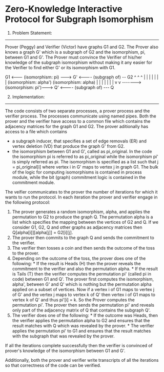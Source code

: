 Zero-Knowledge Interactive Protocol for Subgraph Isomorphism
============================================================
1. Problem Statement:
---------------------

Prover (Peggy) and Verifier (Victor) have graphs G1 and G2.
The Prover also knows a graph G' which is a subgraph of G2 and the isomorphism, pi, between G1 and G'.
The Prover must convince the Verifier of his/her knowledge of the subgraph isomorphism without
making it any easier for the Verifier to find either G' or its isomorphism with G1.

G1 <--- (isomorphism: pi) ---> G' <---- (subgraph of) -- G2
^                              ^                          ^
|                              |                          |
|                              |                          |
|                    (isomorphism: alpha')        (isomorphism: alpha)
|                              |                          |
|                              |                          |
|                              v                          v
------->(isomorphism: pi')---> Q' <---- (subgraph of) --- Q

2. Implementation:
------------------

The code consists of two separate processes, a prover process and the verifier process.
The processes communicate using named pipes. Both the prover and the verifier have 
access to a common file which contains the adjacency matrices for the graph G1 and G2.
The prover aditionally has access to a file which contains 
  * a subgraph inducer, that specifies a set of edge removals (ER) and vertex deletion (VD) that produce the graph G' from G2.
  * the isomorphism between G1 and G', called as pi_original.
In the code the isomorphism pi is referred to as pi_original while the isomorphism pi' is simply referred as pi.
The isomorphism is specified as a list such that j = pi_original[i] where vertex i in G' maps to vertex j in graph G1.
The bulk of the logic for computing isomorphisms is contained in process module, while 
the bit (graph) commitment logic is contained in the commitment module.

The veifier communicates to the prover the number of iterations for which it wants to run the protocol.
In each iteration the prover and verifier engage in the following protocol:
  1. The prover generates a random isomorphism, alpha, and applies the permutation to G2 to produce the graph Q.
    The permutation alpha is a list which specifies the mapping between the vertices of G2 and Q. If we consider G1, G2, Q and 
    other graphs as adjacency matrices then Q[alpha[i]][alpha[j]] = G2[i][j].
  2. The prover then commits to the graph Q and sends the commitment to the verifier.
  3. The verifier then tosses a coin and then sends the outcome of the toss to the prover.
  4. Depending on the outcome of the toss, the prover does one of the following:
    * If the result is Heads (H) then the prover reveals the commitment to the verifier and also the permutation alpha.
    * If the result is Tails (T) then the verifier computes the permutation pi' (called pi in code) between G1 and Q'.
       The prover first computes the isomorphism, alpha', between G' and Q' which is nothing but the permutation alpha
       applied on a subset of vertices. Now if a vertex i of G1 maps to vertex j of G' and the vertex j maps to vertex k of
       Q' then vertex i of G1 maps to vertex k of Q' and thus pi'[i] = k. So the Prover computes the permutation pi'.
       The prover then sends the permutation pi' and reveals only part of the adjacency matrix of Q that contains the
       subgraph Q'.
  5. The verifier does one of the following:
    * If the outcome was Heads, then the verifier applies the permutation alpha to G2 and ensures that
       the result matches with Q which was revealed by the prover.
    * The verifier applies the permutation pi' to G1 and ensures that the result matches with the subgraph 
       that was revealed by the prover.

If all the iterations complete successfully then the verifier is convinced of prover's knowledge of the isomorphism 
between G1 and G'.

Additionally, both the prover and verifier write transcripts of all the iterations so that correctness of the code can be verified.



